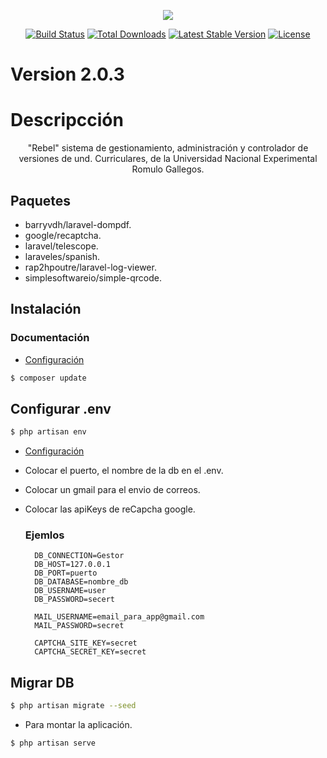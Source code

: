 <p align="center"><a href="https://laravel.com" target="_blank"><img src="https://laravel.com/assets/img/components/logo-laravel.svg"></a></p>

<p align="center">
<a href="https://travis-ci.org/laravel/framework"><img src="https://travis-ci.org/laravel/framework.svg" alt="Build Status"></a>
<a href="https://packagist.org/packages/laravel/framework"><img src="https://poser.pugx.org/laravel/framework/d/total.svg" alt="Total Downloads"></a>
<a href="https://packagist.org/packages/laravel/framework"><img src="https://poser.pugx.org/laravel/framework/v/stable.svg" alt="Latest Stable Version"></a>
<a href="https://packagist.org/packages/laravel/framework"><img src="https://poser.pugx.org/laravel/framework/license.svg" alt="License"></a>
</p>

# Version 2.0.3
# Descripcción
<p align="center">
  "Rebel" sistema de gestionamiento, administración y controlador de versiones de und. Curriculares, de la Universidad Nacional Experimental Romulo Gallegos.
</p>

## Paquetes
<ul>
  <li>barryvdh/laravel-dompdf.</li>
  <li>google/recaptcha.</li>
  <li>laravel/telescope.</li>
  <li>laraveles/spanish.</li>
  <li>rap2hpoutre/laravel-log-viewer.</li>
  <li>simplesoftwareio/simple-qrcode.</li>
</ul>

## Instalación

  ### Documentación

- [Configuración](https://)

```bash
$ composer update
```
## Configurar .env

```bash
$ php artisan env
```
- [Configuración](https://)
- Colocar el puerto, el nombre de la db en el .env.
- Colocar un gmail para el envio de correos.
- Colocar las apiKeys de reCapcha google.
  ### Ejemlos
  
  ```
    DB_CONNECTION=Gestor
    DB_HOST=127.0.0.1
    DB_PORT=puerto
    DB_DATABASE=nombre_db
    DB_USERNAME=user
    DB_PASSWORD=secert

    MAIL_USERNAME=email_para_app@gmail.com
    MAIL_PASSWORD=secret

    CAPTCHA_SITE_KEY=secret
    CAPTCHA_SECRET_KEY=secret

  ```
## Migrar DB

```bash
$ php artisan migrate --seed
```
- Para montar la aplicación.

```bash
$ php artisan serve
```

